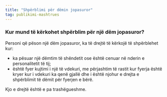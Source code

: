 ```yaml
---
title: "Shpërblimi për dëmin jopasuror"
tag: publikimi-mashtrues
---
```


### Kur mund të kërkohet shpërblim për një dëm jopasuror?

Personi që pëson një dëm jopasuror, ka të drejtë të kërkojë të shpërblehet kur:

* ka pësuar një dëmtim të shëndetit ose është cenuar në nderin e personalitetit të tij;
* është fyer kujtimi i një të vdekuri, me përjashtim të rastit kur fyerja është kryer kur i vdekuri ka qenë gjallë dhe i është njohur e drejta e shpërblimit të dëmit për fyerjen e bërë.

Kjo e drejtë është e pa trashëgueshme.
